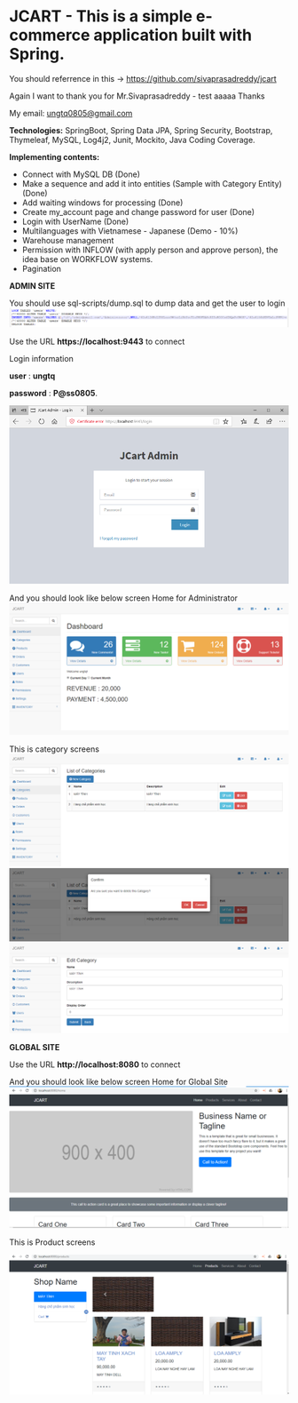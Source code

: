 # JCART - This is a simple e-commerce application built with Spring.
You should referrence in this -> https://github.com/sivaprasadreddy/jcart

Again I want to thank you for Mr.Sivaprasadreddy - test aaaaa
Thanks

My email: ungtq0805@gmail.com

**Technologies:** SpringBoot, Spring Data JPA, Spring Security, Bootstrap, Thymeleaf, MySQL, Log4j2, Junit, Mockito, Java Coding Coverage.

**Implementing contents:**
- Connect with MySQL DB (Done)
- Make a sequence and add it into entities (Sample with Category Entity) (Done)
- Add waiting windows for processing (Done)
- Create my_account page and change password for user (Done)
- Login with UserName (Done)
- Multilanguages with Vietnamese - Japanese (Demo - 10%)
- Warehouse management
- Permission with INFLOW (with apply person and approve person), the idea base on WORKFLOW systems.
- Pagination

**ADMIN SITE** 

You should use sql-scripts/dump.sql to dump data and get the user to login
![alt tag](image/dump_data_get_user.png)

Use the URL **https://localhost:9443** to connect

Login information 

**user**     : **ungtq** 

**password** : **P@ss0805**. 

![alt tag](image/login.png)

And you should look like below screen Home for Administrator
![alt tag](image/Admin_Home.png)

This is category screens
![alt tag](image/Admin_Cate_List.png)
![alt tag](image/Admin_Cate_Delete.png)
![alt tag](image/Admin_Cate_Edit.png)

**GLOBAL SITE**

Use the URL **http://localhost:8080** to connect

And you should look like below screen Home for Global Site
![alt tag](image/Global_Site_Home.png)

This is Product screens

![alt tag](image/Global_Site_Product.png)
